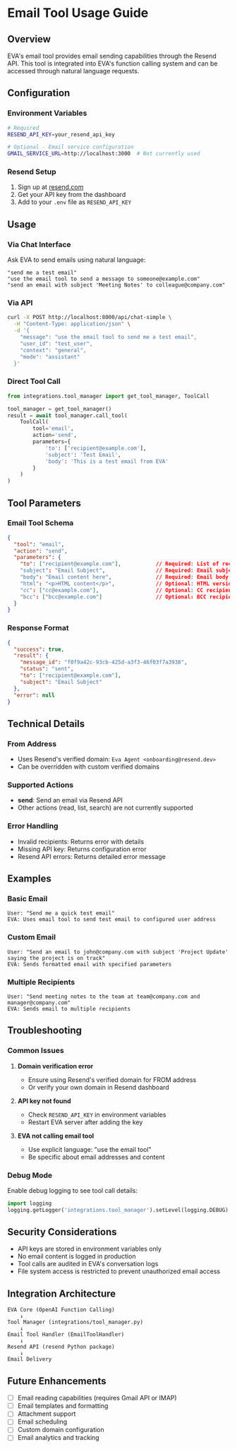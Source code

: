 # Email Tool Usage Guide

## Overview

EVA's email tool provides email sending capabilities through the Resend API. This tool is integrated into EVA's function calling system and can be accessed through natural language requests.

## Configuration

### Environment Variables
```bash
# Required
RESEND_API_KEY=your_resend_api_key

# Optional - Email service configuration
GMAIL_SERVICE_URL=http://localhost:3000  # Not currently used
```

### Resend Setup
1. Sign up at [resend.com](https://resend.com)
2. Get your API key from the dashboard
3. Add to your `.env` file as `RESEND_API_KEY`

## Usage

### Via Chat Interface

Ask EVA to send emails using natural language:

```
"send me a test email"
"use the email tool to send a message to someone@example.com"
"send an email with subject 'Meeting Notes' to colleague@company.com"
```

### Via API

```bash
curl -X POST http://localhost:8000/api/chat-simple \
  -H "Content-Type: application/json" \
  -d '{
    "message": "use the email tool to send me a test email",
    "user_id": "test_user",
    "context": "general",
    "mode": "assistant"
  }'
```

### Direct Tool Call

```python
from integrations.tool_manager import get_tool_manager, ToolCall

tool_manager = get_tool_manager()
result = await tool_manager.call_tool(
    ToolCall(
        tool='email',
        action='send',
        parameters={
            'to': ['recipient@example.com'],
            'subject': 'Test Email',
            'body': 'This is a test email from EVA'
        }
    )
)
```

## Tool Parameters

### Email Tool Schema

```json
{
  "tool": "email",
  "action": "send",
  "parameters": {
    "to": ["recipient@example.com"],           // Required: List of recipients
    "subject": "Email Subject",                // Required: Email subject
    "body": "Email content here",              // Required: Email body (text)
    "html": "<p>HTML content</p>",             // Optional: HTML version
    "cc": ["cc@example.com"],                  // Optional: CC recipients
    "bcc": ["bcc@example.com"]                 // Optional: BCC recipients
  }
}
```

### Response Format

```json
{
  "success": true,
  "result": {
    "message_id": "f0f9a42c-93cb-425d-a3f3-46f03f7a3938",
    "status": "sent",
    "to": ["recipient@example.com"],
    "subject": "Email Subject"
  },
  "error": null
}
```

## Technical Details

### From Address
- Uses Resend's verified domain: `Eva Agent <onboarding@resend.dev>`
- Can be overridden with custom verified domains

### Supported Actions
- **send**: Send an email via Resend API
- Other actions (read, list, search) are not currently supported

### Error Handling
- Invalid recipients: Returns error with details
- Missing API key: Returns configuration error
- Resend API errors: Returns detailed error message

## Examples

### Basic Email
```
User: "Send me a quick test email"
EVA: Uses email tool to send test email to configured user address
```

### Custom Email
```
User: "Send an email to john@company.com with subject 'Project Update' saying the project is on track"
EVA: Sends formatted email with specified parameters
```

### Multiple Recipients
```
User: "Send meeting notes to the team at team@company.com and manager@company.com"
EVA: Sends email to multiple recipients
```

## Troubleshooting

### Common Issues

1. **Domain verification error**
   - Ensure using Resend's verified domain for FROM address
   - Or verify your own domain in Resend dashboard

2. **API key not found**
   - Check `RESEND_API_KEY` in environment variables
   - Restart EVA server after adding the key

3. **EVA not calling email tool**
   - Use explicit language: "use the email tool"
   - Be specific about email addresses and content

### Debug Mode

Enable debug logging to see tool call details:
```python
import logging
logging.getLogger('integrations.tool_manager').setLevel(logging.DEBUG)
```

## Security Considerations

- API keys are stored in environment variables only
- No email content is logged in production
- Tool calls are audited in EVA's conversation logs
- File system access is restricted to prevent unauthorized email access

## Integration Architecture

```
EVA Core (OpenAI Function Calling)
    ↓
Tool Manager (integrations/tool_manager.py)
    ↓
Email Tool Handler (EmailToolHandler)
    ↓
Resend API (resend Python package)
    ↓
Email Delivery
```

## Future Enhancements

- [ ] Email reading capabilities (requires Gmail API or IMAP)
- [ ] Email templates and formatting
- [ ] Attachment support
- [ ] Email scheduling
- [ ] Custom domain configuration
- [ ] Email analytics and tracking